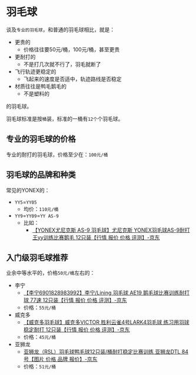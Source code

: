 # 羽毛球

谈及`专业的羽毛球`，和普通的羽毛球相比，就是：

* 更贵的
  * 价格往往要50元/桶，100元/桶，甚至更贵
* 更耐打的
  * 不是打几次就不行了，羽毛就断了
* 飞行轨迹更稳定的
  * 飞起来的速度是否适中，轨迹路线是否稳定
* 材质往往是鸭毛鹅毛的
  * 不是塑料的

的羽毛球。

羽毛球标准是按`桶`装，标准的一桶有`12个`个羽毛球。

## 专业的羽毛球的价格

专业的耐打的羽毛球，价格至少在：`100元/桶`

## 羽毛球的品牌和种类

常见的YONEX的：

* `YY5`=`YY05`
  * 均价：`110元/桶`
* `YY9`=`YY09`=`YY AS-9`
  * 比如：
    * [【YONEX尤尼克斯 AS-9 羽毛球】尤尼克斯 YONEX羽毛球AS-9耐打王yy训练比赛鹅毛 12只装【行情 报价 价格 评测】-京东](https://item.jd.com/2567785.html)

## 入门级羽毛球推荐

业余中等水平的，价格`50元/桶`左右的：

* 李宁
  * [【李宁6901828983992】李宁/Lining 羽毛球 AE19 鹅毛球比赛训练耐打球 77速 12只装【行情 报价 价格 评测】-京东](https://item.jd.com/2359509.html)
  * 价格：`55元/桶`
* 威克多
  * [【威克多羽毛球】威克多VICTOR 胜利云雀4号LARK4羽毛球 练习用羽球 稳定耐打 12只装【行情 报价 价格 评测】-京东](https://item.jd.com/1734581.html)
  * 价格：`45元/桶`
* 亚狮龙
  * [亚狮龙（RSL）羽毛球鸭毛球12只装/桶耐打稳定比赛训练 亚狮龙DTL 84号【图片 价格 品牌 报价】-京东](https://item.jd.com/19432850623.html)
  * 价格：`51元/桶`
